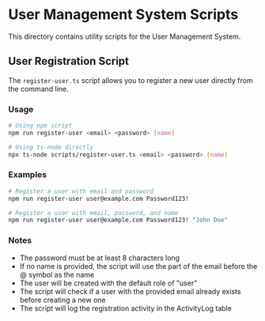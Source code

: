 # User Management System Scripts

This directory contains utility scripts for the User Management System.

## User Registration Script

The `register-user.ts` script allows you to register a new user directly from the command line.

### Usage

```bash
# Using npm script
npm run register-user <email> <password> [name]

# Using ts-node directly
npx ts-node scripts/register-user.ts <email> <password> [name]
```

### Examples

```bash
# Register a user with email and password
npm run register-user user@example.com Password123!

# Register a user with email, password, and name
npm run register-user user@example.com Password123! "John Doe"
```

### Notes

- The password must be at least 8 characters long
- If no name is provided, the script will use the part of the email before the @ symbol as the name
- The user will be created with the default role of "user"
- The script will check if a user with the provided email already exists before creating a new one
- The script will log the registration activity in the ActivityLog table 